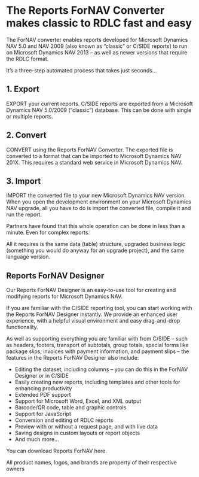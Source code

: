 
# The Reports ForNAV Converter makes classic to RDLC fast and easy

The ForNAV converter enables reports developed for Microsoft Dynamics NAV 5.0 and NAV 2009 (also known as “classic” or C/SIDE reports) to run on Microsoft Dynamics NAV 2013 – as well as newer versions that require the RDLC format.

 

It’s a three-step automated process that takes just seconds…
## 1. Export

EXPORT your current reports.
C/SIDE reports are exported from a Microsoft Dynamics NAV 5.0/2009 (“classic”) database. This can be done with single or multiple reports.
## 2. Convert

CONVERT using the Reports ForNAV Converter.
The exported file is converted to a format that can be imported to Microsoft Dynamics NAV 201X. This requires a standard web service in Microsoft Dynamics NAV.
## 3. Import

IMPORT the converted file to your new Microsoft Dynamics NAV version.
When you open the development environment on your Microsoft Dynamics NAV upgrade, all you have to do is import the converted file, compile it and run the report.

Partners have found that this whole operation can be done in less than a minute. Even for complex reports.

All it requires is the same data (table) structure, upgraded business logic (something you would do anyway for an upgrade project), and the same language version.

 
## Reports ForNAV Designer

Our Reports ForNAV Designer is an easy-to-use tool for creating and modifying reports for Microsoft Dynamics NAV.

If you are familiar with the C/SIDE reporting tool, you can start working with the Reports ForNAV Designer instantly. We provide an enhanced user experience, with a helpful visual environment and easy drag-and-drop functionality.

As well as supporting everything you are familiar with from C/SIDE – such as headers, footers, transport of subtotals, group totals, special forms like package slips, invoices with payment information, and payment slips – the features in the Reports ForNAV Designer also include:

- Editing the dataset, including columns – you can do this in the ForNAV Designer or in C/SIDE
- Easily creating new reports, including templates and other tools for enhancing productivity
- Extended PDF support
- Support for Microsoft Word, Excel, and XML output
- Barcode/QR code, table and graphic controls
- Support for JavaScript
- Conversion and editing of RDLC reports
- Preview with or without a request page, and with live data
- Saving designs in custom layouts or report objects
- And much more…

 
You can download Reports ForNAV here.

All product names, logos, and brands are property of their respective owners



